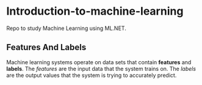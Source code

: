 # Introduction-to-machine-learning
Repo to study Machine Learning using ML.NET.

## Features And Labels
Machine learning systems operate on data sets that contain **features** and **labels**. The _features_ are the input data that the system trains on. The _labels_ are the output values that the system is trying to accurately predict.
